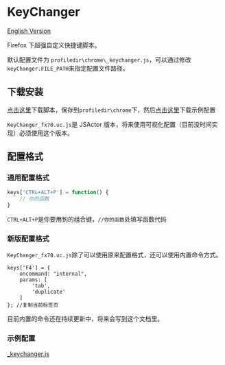 # KeyChanger

[English Version](README-en.md)

Firefox 下超强自定义快捷键脚本。

默认配置文件为 `profiledir\chrome\_keychanger.js`，可以通过修改`keyChanger.FILE_PATH`来指定配置文件路径。

## 下载安装

[点击这里](KeyChanger.uc.js)下载脚本，保存到`profiledir\chrome`下，然后[点击这里](_keychanger.js)下载示例配置

`KeyChanger_fx70.uc.js`是 JSActor 版本，将来使用可视化配置（目前没时间实现）必须使用这个版本。

## 配置格式

### 通用配置格式

```js
keys['CTRL+ALT+P'] = function() {
	// 你的函数
}
```

`CTRL+ALT+P`是你要用到的组合键，`//你的函数`处填写函数代码

### 新版配置格式

`KeyChanger_fx70.uc.js`除了可以使用原来配置格式，还可以使用内置命令方式。

```
keys['F4'] = {
    oncommand: "internal",
    params: [
        'tab',
        'duplicate'
    ]
}; //复制当前标签页
```

目前内置的命令还在持续更新中，将来会写到这个文档里。

### 示例配置

[_keychanger.js](_keychanger.js)